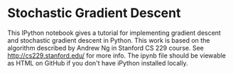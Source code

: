 Stochastic Gradient Descent
====

This IPython notebook gives a tutorial for implementing gradient descent and stochastic gradient descent in Python. This work is based on the algorithm described by Andrew Ng in Stanford CS 229 course. See http://cs229.stanford.edu/ for more info.
The ipynb file should be viewable as HTML on GitHub if you don't have iPython installed locally.
